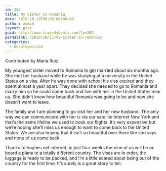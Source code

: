 ```yaml
---
id: 282
title: My Sister in Romania
date: 2010-10-13T00:00:00+00:00
author: admin
layout: post
guid: http://www.trajedybeatz.com/?p=282
permalink: /2010/10/13/my-sister-in-romania/
categories:
  - Uncategorized
---
```

Contributed by Maria Ruiz

My youngest sister moved to Romania to get married about six months ago. She met her husband while he was studying at a university in the United States on a visa. After he was done with school his visa expired and they spent almost a year apart. They decided she needed to go to Romania and marry him so he could come back and live with her in the United States near us. She didn&#8217;t know how beautiful Romania was going to be and now she doesn&#8217;t want to leave.

The family and I are planning to go visit her and her new husband. The only way we can communicate with her is via our satellite internet New York and that&#8217;s the same lifeline we used to book our flights. It&#8217;s very expensive but we&#8217;re hoping she&#8217;ll miss us enough to want to come back to the United States. We are also hoping that it isn&#8217;t so beautiful over there like she says and none of us come back.

Thanks to hughes net internet, in just four weeks the nine of us will be on board a plane to a totally different country. The visas are in order, the luggage is ready to be packed, and I&#8217;m a little scared about being out of the country for the first time. It&#8217;s surely is a great story to tell.